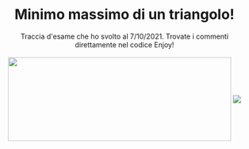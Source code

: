 <!-- 
Pls don't copy my internal workings there can only be one iz2rpn in this world...
-->

<body>
<div align="center">
  <h1>Minimo massimo di un triangolo!</h1>
  <div>Traccia d'esame che ho svolto al 7/10/2021. Trovate i commenti direttamente nel codice Enjoy!</div>
<br>
<div align="center">
  <a href="https://github.com/Pepyn0/github-readme-stats"><img width=450 height=170 align="center" src="https://github-readme-stats.vercel.app/api?username=iz2rpn&theme=merko&show_icons=true&title_color=6aa84f&icon_color=9fc5e8&bg_color=0d1117&hide_border=true" /></a>
  <a href="https://github.com/Pepyn0/github-readme-stats"><img align="center" src="https://github-readme-stats.vercel.app/api/top-langs/?username=iz2rpn&theme=great-gatsby&layout=compact&title_color=6aa84f&icon_color=9fc5e8_color&bg_color=0d1117&hide_border=true" /></a>
</div>
<br>

